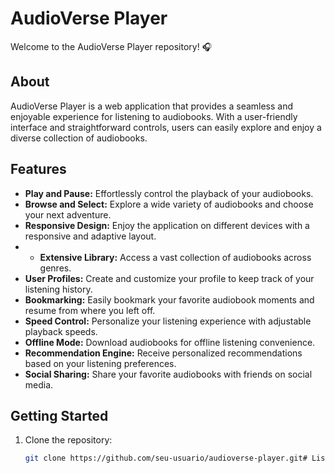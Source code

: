 # AudioVerse Player

Welcome to the AudioVerse Player repository! 🎧

## About

AudioVerse Player is a web application that provides a seamless and enjoyable experience for listening to audiobooks. With a user-friendly interface and straightforward controls, users can easily explore and enjoy a diverse collection of audiobooks.

## Features

- **Play and Pause:** Effortlessly control the playback of your audiobooks.
- **Browse and Select:** Explore a wide variety of audiobooks and choose your next adventure.
- **Responsive Design:** Enjoy the application on different devices with a responsive and adaptive layout.
- - **Extensive Library:** Access a vast collection of audiobooks across genres.
- **User Profiles:** Create and customize your profile to keep track of your listening history.
- **Bookmarking:** Easily bookmark your favorite audiobook moments and resume from where you left off.
- **Speed Control:** Personalize your listening experience with adjustable playback speeds.
- **Offline Mode:** Download audiobooks for offline listening convenience.
- **Recommendation Engine:** Receive personalized recommendations based on your listening preferences.
- **Social Sharing:** Share your favorite audiobooks with friends on social media.


## Getting Started

1. Clone the repository:

   ```bash
   git clone https://github.com/seu-usuario/audioverse-player.git# ListenAudioBookPage
